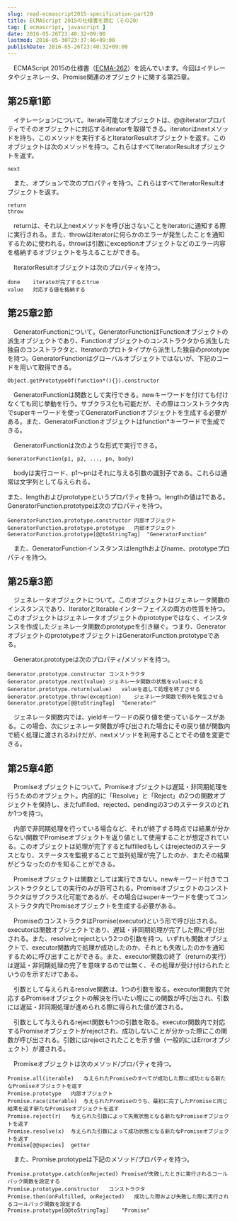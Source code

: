```yaml
---
slug: read-ecmascript2015-specification-part20
title: ECMAScript 2015の仕様書を読む（その20）
tag: [ ecmascript, javascript ]
date: 2016-05-26T23:40:32+09:00
lastmod: 2016-05-30T23:37:46+09:00
publishDate: 2016-05-26T23:40:32+09:00
---
```


　ECMAScript 2015の仕様書（[ECMA-262](http://www.ecma-international.org/publications/standards/Ecma-262.html)）を読んでいます。今回はイテレータやジェネレータ、Promise関連のオブジェクトに関する第25章。

## 第25章1節


　イテレーションについて。iterate可能なオブジェクトは、@@iteratorプロパティでそのオブジェクトに対応するiteratorを取得できる。iteratorはnextメソッドを持ち、このメソッドを実行するとIteratorResultオブジェクトを返す。このオブジェクトは次のメソッドを持つ。これらはすべてIteratorResultオブジェクトを返す。

```
next
```

　また、オプションで次のプロパティを持つ。これらはすべてIteratorResultオブジェクトを返す。

```
return
throw
```

　returnは、それ以上nextメソッドを呼び出さないことをiteratorに通知する際に実行される。また、throwはiteratorに何らかのエラーが発生したことを通知するために使われる。throwは引数にexceptionオブジェクトなどのエラー内容を格納するオブジェクトを与えることができる。

　IteratorResultオブジェクトは次のプロパティを持つ。

```
done	iterateが完了するとtrue
value	対応する値を格納する
```

## 第25章2節


　GeneratorFunctionについて。GeneratorFunctionはFunctionオブジェクトの派生オブジェクトであり、Functionオブジェクトのコンストラクタから派生した独自のコンストラクタと、Iteratorのプロトタイプから派生した独自のprototypeを持つ。GeneratorFunctionはグローバルオブジェクトではないが、下記のコードを用いて取得できる。

```
Object.getPrototypeOf(function*(){}).constructor
```

　GeneratorFunctionは関数として実行できる。newキーワードを付けても付けなくても同じ挙動を行う。サブクラス化も可能だが、その際はコンストラクタ内でsuperキーワードを使ってGeneratorFunctionオブジェクトを生成する必要がある。また、GeneratorFunctionオブジェクトはfunction*キーワードで生成できる。

　GeneratorFunctionは次のような形式で実行できる。

```
GeneratorFunction(p1, p2, ..., pn, body)
```

　bodyは実行コード、p1〜pnはそれに与える引数の識別子である。これらは通常は文字列として与えられる。

また、lengthおよびprototypeというプロパティを持つ。lengthの値は1である。GeneratorFunction.prototypeは次のプロパティを持つ。

```
GeneratorFunction.prototype.constructor	内部オブジェクト
GeneratorFunction.prototype.prototype	内部オブジェクト
GeneratorFunction.prototype[@@toStringTag]	"GeneratorFunction"
```

　また、GeneratorFunctionインスタンスはlengthおよびname、prototypeプロパティを持つ。

## 第25章3節


　ジェネレータオブジェクトについて。このオブジェクトはジェネレータ関数のインスタンスであり、IteratorとIterableインターフェイスの両方の性質を持つ。このオブジェクトはジェネレータオブジェクトのprototypeではなく、インスタンスを作成したジェネレータ関数のprototypeを引き継ぐ。つまり、GeneratorオブジェクトのprototypeオブジェクトはGeneratorFunction.prototypeである。

　Generator.prototypeは次のプロパティ/メソッドを持つ。

```
Generator.prototype.constructor コンストラクタ
Generator.prototype.next(value)	ジェネレータ関数の状態をvalueにする
Generator.prototype.return(value)	valueを返して処理を終了させる
Generator.prototype.throw(exception)	ジェネレータ関数で例外を発生させる
Generator.prototype[@@toStringTag]	"Generator"
```

　ジェネレータ関数内では、yieldキーワードの戻り値を使っているケースがある。この場合、次にジェネレータ関数が呼び出された場合にその戻り値が関数内で続く処理に渡されるわけだが、nextメソッドを利用することでその値を変更できる。

## 第25章4節


　Promiseオブジェクトについて。Promiseオブジェクトは遅延・非同期処理を行うためのオブジェクト。内部的に「Resolve」と「Reject」の2つの関数オブジェクトを保持し、またfulfilled、rejected、pendingの3つのステータスのどれか1つを持つ。

　内部で非同期処理を行っている場合など、それが終了する時点では結果が分からない関数でPromiseオブジェクトを返り値として使用することが想定されている。このオブジェクトは処理が完了するとfulfilledもしくはrejectedのステータスとなり、ステータスを監視することで並列処理が完了したのか、またその結果がどうなったのかを知ることができる。

　Promiseオブジェクトは関数としては実行できない。newキーワード付きでコンストラクタとしての実行のみが許可される。Promiseオブジェクトのコンストラクタはサブクラス化可能であるが、その場合はsuperキーワードを使ってコンストラクタ内でPromiseオブジェクトを生成する必要がある。

　PromiseのコンストラクタはPromise(executor)という形で呼び出される。executorは関数オブジェクトであり、遅延・非同期処理が完了した際に呼び出される。また、resolveとrejectという2つの引数を持つ。いずれも関数オブジェクトで、executor関数内で処理が成功したのか、それとも失敗したのかを通知するために呼び出すことができる。また、executor関数の終了（returnの実行）は遅延・非同期処理の完了を意味するのでは無く、その処理が受け付けられたというのを示すだけである。

　引数として与えられるresolve関数は、1つの引数を取る。executor関数内で対応するPromiseオブジェクトの解決を行いたい際にこの関数が呼び出され、引数には遅延・非同期処理が進められる際に得られた値が渡される。

　引数として与えられるreject関数も1つの引数を取る。executor関数内で対応するPromiseオブジェクトがrejectされ、成功しないことが分かった際にこの関数が呼び出される。引数にはrejectされたことを示す値（一般的にはErrorオブジェクト）が渡される。

　Promiseオブジェクトは次のメソッド/プロパティを持つ。

```
Promise.all(iterable)	与えられたPromiseのすべてが成功した際に成功となる新たなPromiseオブジェクトを返す
Promise.prototype	内部オブジェクト
Promise.race(iterable)	与えられたPromiseのうち、最初に完了したPromiseと同じ結果を返す新たなPromiseオブジェクトを返す
Promise.reject(r)	与えられた引数によって失敗状態となる新たなPromiseオブジェクトを返す
Promise.resolve(x)	与えられた引数によって成功状態となる新たなPromiseオブジェクトを返す
Promise[@@species]	getter
```

　また、Promise.prototypeは下記のメソッド/プロパティを持つ。

```
Promise.prototype.catch(onRejected)	Promiseが失敗したときに実行されるコールバック関数を設定する
Promise.prototype.constructor	コンストラクタ
Promise.then(onFulfilled, onRejected)	成功した際および失敗した際に実行されるコールバック関数を設定する
Promise.prototype[@@toStringTag]	"Promise"
```
